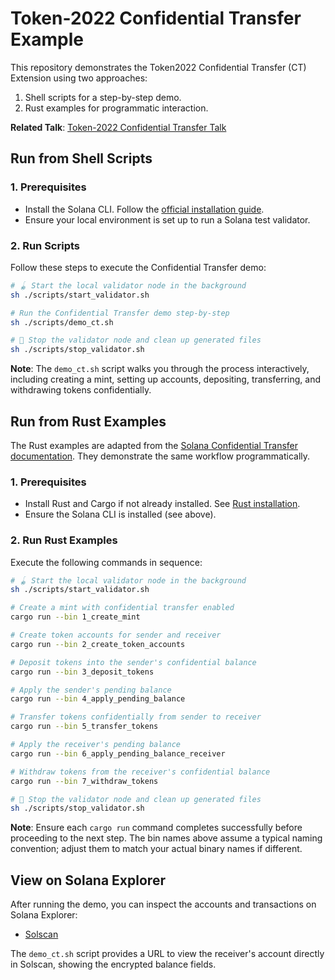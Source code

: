 # Token-2022 Confidential Transfer Example

This repository demonstrates the Token2022 Confidential Transfer (CT) Extension using two approaches:

1. Shell scripts for a step-by-step demo.
2. Rust examples for programmatic interaction.

**Related Talk**: [Token-2022 Confidential Transfer Talk](https://pupplecat.github.io/token-2022-confidential-transfer-talk)

## Run from Shell Scripts

### 1. Prerequisites

- Install the Solana CLI. Follow the [official installation guide](https://solana.com/docs/intro/installation).
- Ensure your local environment is set up to run a Solana test validator.

### 2. Run Scripts

Follow these steps to execute the Confidential Transfer demo:

```bash
# 🪀 Start the local validator node in the background
sh ./scripts/start_validator.sh

# Run the Confidential Transfer demo step-by-step
sh ./scripts/demo_ct.sh

# 🏓 Stop the validator node and clean up generated files
sh ./scripts/stop_validator.sh
```

**Note**: The `demo_ct.sh` script walks you through the process interactively, including creating a mint, setting up accounts, depositing, transferring, and withdrawing tokens confidentially.

## Run from Rust Examples

The Rust examples are adapted from the [Solana Confidential Transfer documentation](https://solana.com/docs/tokens/extensions/confidential-transfer). They demonstrate the same workflow programmatically.

### 1. Prerequisites

- Install Rust and Cargo if not already installed. See [Rust installation](https://www.rust-lang.org/tools/install).
- Ensure the Solana CLI is installed (see above).

### 2. Run Rust Examples

Execute the following commands in sequence:

```bash
# 🪀 Start the local validator node in the background
sh ./scripts/start_validator.sh

# Create a mint with confidential transfer enabled
cargo run --bin 1_create_mint

# Create token accounts for sender and receiver
cargo run --bin 2_create_token_accounts

# Deposit tokens into the sender's confidential balance
cargo run --bin 3_deposit_tokens

# Apply the sender's pending balance
cargo run --bin 4_apply_pending_balance

# Transfer tokens confidentially from sender to receiver
cargo run --bin 5_transfer_tokens

# Apply the receiver's pending balance
cargo run --bin 6_apply_pending_balance_receiver

# Withdraw tokens from the receiver's confidential balance
cargo run --bin 7_withdraw_tokens

# 🏓 Stop the validator node and clean up generated files
sh ./scripts/stop_validator.sh
```

**Note**: Ensure each `cargo run` command completes successfully before proceeding to the next step. The bin names above assume a typical naming convention; adjust them to match your actual binary names if different.

## View on Solana Explorer

After running the demo, you can inspect the accounts and transactions on Solana Explorer:

- [Solscan](https://solscan.io/?cluster=custom&customUrl=http%3A%2F%2Flocalhost%3A8899)

The `demo_ct.sh` script provides a URL to view the receiver's account directly in Solscan, showing the encrypted balance fields.
